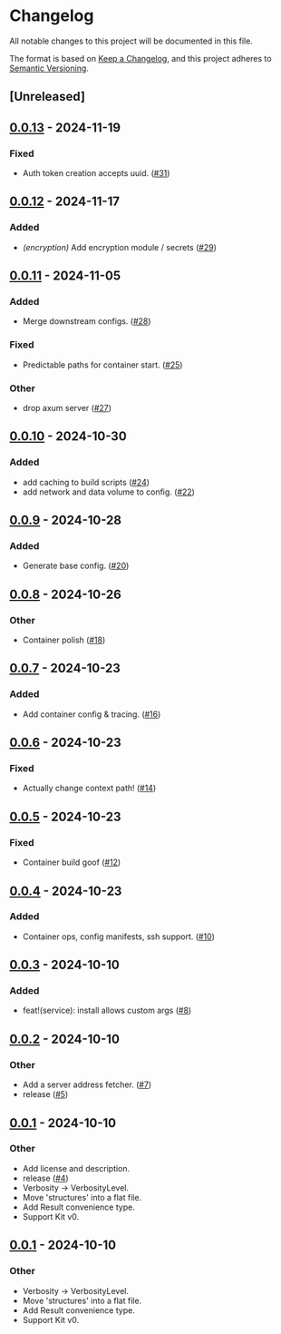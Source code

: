 # Changelog

All notable changes to this project will be documented in this file.

The format is based on [Keep a Changelog](https://keepachangelog.com/en/1.0.0/),
and this project adheres to [Semantic Versioning](https://semver.org/spec/v2.0.0.html).

## [Unreleased]

## [0.0.13](https://github.com/esmevane/support-kit/compare/support-kit-v0.0.12...support-kit-v0.0.13) - 2024-11-19

### Fixed

- Auth token creation accepts uuid. ([#31](https://github.com/esmevane/support-kit/pull/31))

## [0.0.12](https://github.com/esmevane/support-kit/compare/support-kit-v0.0.11...support-kit-v0.0.12) - 2024-11-17

### Added

- *(encryption)* Add encryption module / secrets ([#29](https://github.com/esmevane/support-kit/pull/29))

## [0.0.11](https://github.com/esmevane/support-kit/compare/support-kit-v0.0.10...support-kit-v0.0.11) - 2024-11-05

### Added

- Merge downstream configs. ([#28](https://github.com/esmevane/support-kit/pull/28))

### Fixed

- Predictable paths for container start. ([#25](https://github.com/esmevane/support-kit/pull/25))

### Other

- drop axum server ([#27](https://github.com/esmevane/support-kit/pull/27))

## [0.0.10](https://github.com/esmevane/support-kit/compare/support-kit-v0.0.9...support-kit-v0.0.10) - 2024-10-30

### Added

- add caching to build scripts ([#24](https://github.com/esmevane/support-kit/pull/24))
- add network and data volume to config. ([#22](https://github.com/esmevane/support-kit/pull/22))

## [0.0.9](https://github.com/esmevane/support-kit/compare/support-kit-v0.0.8...support-kit-v0.0.9) - 2024-10-28

### Added

- Generate base config. ([#20](https://github.com/esmevane/support-kit/pull/20))

## [0.0.8](https://github.com/esmevane/support-kit/compare/support-kit-v0.0.7...support-kit-v0.0.8) - 2024-10-26

### Other

- Container polish ([#18](https://github.com/esmevane/support-kit/pull/18))

## [0.0.7](https://github.com/esmevane/support-kit/compare/support-kit-v0.0.6...support-kit-v0.0.7) - 2024-10-23

### Added

- Add container config & tracing. ([#16](https://github.com/esmevane/support-kit/pull/16))

## [0.0.6](https://github.com/esmevane/support-kit/compare/support-kit-v0.0.5...support-kit-v0.0.6) - 2024-10-23

### Fixed

- Actually change context path! ([#14](https://github.com/esmevane/support-kit/pull/14))

## [0.0.5](https://github.com/esmevane/support-kit/compare/support-kit-v0.0.4...support-kit-v0.0.5) - 2024-10-23

### Fixed

- Container build goof ([#12](https://github.com/esmevane/support-kit/pull/12))

## [0.0.4](https://github.com/esmevane/support-kit/compare/support-kit-v0.0.3...support-kit-v0.0.4) - 2024-10-23

### Added

- Container ops, config manifests, ssh support. ([#10](https://github.com/esmevane/support-kit/pull/10))

## [0.0.3](https://github.com/esmevane/support-kit/compare/support-kit-v0.0.2...support-kit-v0.0.3) - 2024-10-10

### Added

- feat!(service): install allows custom args ([#8](https://github.com/esmevane/support-kit/pull/8))

## [0.0.2](https://github.com/esmevane/support-kit/compare/support-kit-v0.0.1...support-kit-v0.0.2) - 2024-10-10

### Other

- Add a server address fetcher. ([#7](https://github.com/esmevane/support-kit/pull/7))
- release ([#5](https://github.com/esmevane/support-kit/pull/5))

## [0.0.1](https://github.com/esmevane/support-kit/releases/tag/support-kit-v0.0.1) - 2024-10-10

### Other

- Add license and description.
- release ([#4](https://github.com/esmevane/support-kit/pull/4))
- Verbosity -> VerbosityLevel.
- Move 'structures' into a flat file.
- Add Result convenience type.
- Support Kit v0.

## [0.0.1](https://github.com/esmevane/support-kit/releases/tag/support-kit-v0.0.1) - 2024-10-10

### Other

- Verbosity -> VerbosityLevel.
- Move 'structures' into a flat file.
- Add Result convenience type.
- Support Kit v0.
